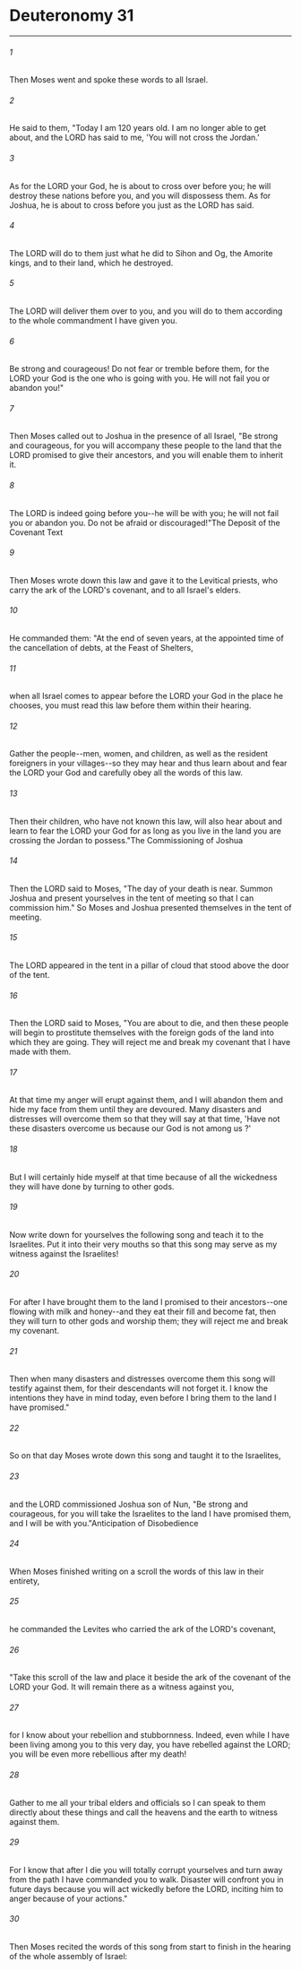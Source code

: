 # Deuteronomy 31
***



###### 1 
Then Moses went and spoke these words to all Israel. 

###### 2 
He said to them, "Today I am 120 years old. I am no longer able to get about, and the LORD has said to me, 'You will not cross the Jordan.' 

###### 3 
As for the LORD your God, he is about to cross over before you; he will destroy these nations before you, and you will dispossess them. As for Joshua, he is about to cross before you just as the LORD has said. 

###### 4 
The LORD will do to them just what he did to Sihon and Og, the Amorite kings, and to their land, which he destroyed. 

###### 5 
The LORD will deliver them over to you, and you will do to them according to the whole commandment I have given you. 

###### 6 
Be strong and courageous! Do not fear or tremble before them, for the LORD your God is the one who is going with you. He will not fail you or abandon you!" 

###### 7 
Then Moses called out to Joshua in the presence of all Israel, "Be strong and courageous, for you will accompany these people to the land that the LORD promised to give their ancestors, and you will enable them to inherit it. 

###### 8 
The LORD is indeed going before you--he will be with you; he will not fail you or abandon you. Do not be afraid or discouraged!"The Deposit of the Covenant Text 

###### 9 
Then Moses wrote down this law and gave it to the Levitical priests, who carry the ark of the LORD's covenant, and to all Israel's elders. 

###### 10 
He commanded them: "At the end of seven years, at the appointed time of the cancellation of debts, at the Feast of Shelters, 

###### 11 
when all Israel comes to appear before the LORD your God in the place he chooses, you must read this law before them within their hearing. 

###### 12 
Gather the people--men, women, and children, as well as the resident foreigners in your villages--so they may hear and thus learn about and fear the LORD your God and carefully obey all the words of this law. 

###### 13 
Then their children, who have not known this law, will also hear about and learn to fear the LORD your God for as long as you live in the land you are crossing the Jordan to possess."The Commissioning of Joshua 

###### 14 
Then the LORD said to Moses, "The day of your death is near. Summon Joshua and present yourselves in the tent of meeting so that I can commission him." So Moses and Joshua presented themselves in the tent of meeting. 

###### 15 
The LORD appeared in the tent in a pillar of cloud that stood above the door of the tent. 

###### 16 
Then the LORD said to Moses, "You are about to die, and then these people will begin to prostitute themselves with the foreign gods of the land into which they are going. They will reject me and break my covenant that I have made with them. 

###### 17 
At that time my anger will erupt against them, and I will abandon them and hide my face from them until they are devoured. Many disasters and distresses will overcome them so that they will say at that time, 'Have not these disasters overcome us because our God is not among us ?' 

###### 18 
But I will certainly hide myself at that time because of all the wickedness they will have done by turning to other gods. 

###### 19 
Now write down for yourselves the following song and teach it to the Israelites. Put it into their very mouths so that this song may serve as my witness against the Israelites! 

###### 20 
For after I have brought them to the land I promised to their ancestors--one flowing with milk and honey--and they eat their fill and become fat, then they will turn to other gods and worship them; they will reject me and break my covenant. 

###### 21 
Then when many disasters and distresses overcome them this song will testify against them, for their descendants will not forget it. I know the intentions they have in mind today, even before I bring them to the land I have promised." 

###### 22 
So on that day Moses wrote down this song and taught it to the Israelites, 

###### 23 
and the LORD commissioned Joshua son of Nun, "Be strong and courageous, for you will take the Israelites to the land I have promised them, and I will be with you."Anticipation of Disobedience 

###### 24 
When Moses finished writing on a scroll the words of this law in their entirety, 

###### 25 
he commanded the Levites who carried the ark of the LORD's covenant, 

###### 26 
"Take this scroll of the law and place it beside the ark of the covenant of the LORD your God. It will remain there as a witness against you, 

###### 27 
for I know about your rebellion and stubbornness. Indeed, even while I have been living among you to this very day, you have rebelled against the LORD; you will be even more rebellious after my death! 

###### 28 
Gather to me all your tribal elders and officials so I can speak to them directly about these things and call the heavens and the earth to witness against them. 

###### 29 
For I know that after I die you will totally corrupt yourselves and turn away from the path I have commanded you to walk. Disaster will confront you in future days because you will act wickedly before the LORD, inciting him to anger because of your actions." 

###### 30 
Then Moses recited the words of this song from start to finish in the hearing of the whole assembly of Israel:
